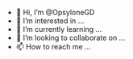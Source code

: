 - 👋 Hi, I’m @OpsyloneGD
- 👀 I’m interested in ...
- 🌱 I’m currently learning ...
- 💞️ I’m looking to collaborate on ...
- 📫 How to reach me ...

<!---
OpsyloneGD/OpsyloneGD is a ✨ special ✨ repository because its `README.md` (this file) appears on your GitHub profile.
You can click the Preview link to take a look at your changes.
--->
